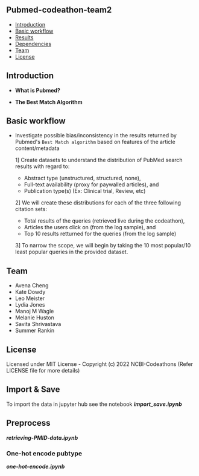 ## Pubmed-codeathon-team2

- [Introduction](#Introduction)
- [Basic workflow](#Basic-workflow)
- [Results](#Results)
- [Dependencies]((#Dependencies))
- [Team](#Team)
- [License](#License)

## Introduction

- **What is Pubmed?**

- **The Best Match Algorithm**

## Basic workflow

- Investigate possible bias/inconsistency in the results returned by Pubmed's `Best Match algorithm` based on features of the article content/metadata

    1] Create datasets to understand the distribution of PubMed search results with regard to:
    * Abstract type (unstructured, structured, none), 
    * Full-text availability (proxy for paywalled articles), and 
    * Publication type(s) (Ex: Clinical trial, Review, etc)

    2] We will create these distributions for each of the three following citation sets: 
    * Total results of the queries (retrieved live during the codeathon), 
    * Articles the users click on (from the log sample), and 
    * Top 10 results retturned for the queries (from the log sample)

    3] To narrow the scope, we will begin by taking the 10 most popular/10 least popular queries in the provided dataset.

## Team 
- Avena Cheng
- Kate Dowdy
- Leo Meister
- Lydia Jones
- Manoj M Wagle
- Melanie Huston
- Savita Shrivastava
- Summer Rankin

## License
Licensed under MIT License - Copyright (c) 2022 NCBI-Codeathons (Refer LICENSE file for more details)

## Import & Save
To import the data in jupyter hub see the notebook ***import_save.ipynb***

## Preprocess
***retrieving-PMID-data.ipynb***

### One-hot encode pubtype
***one-hot-encode.ipynb***

